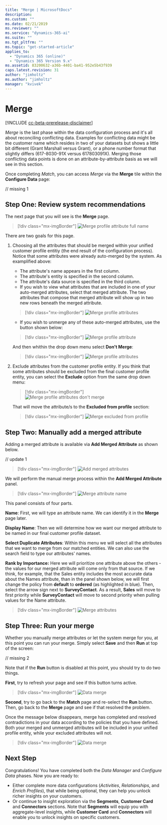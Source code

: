 ```yaml
---
title: "Merge | MicrosoftDocs"
description: 
ms.custom: ""
ms.date: 02/21/2019
ms.reviewer: ""
ms.service: "dynamics-365-ai"
ms.suite: ""
ms.tgt_pltfrm: ""
ms.topic: "get-started-article"
applies_to: 
  - "Dynamics 365 (online)"
  - "Dynamics 365 Version 9.x"
ms.assetid: 83200632-a36b-4401-ba41-952e5b43f939
caps.latest.revision: 31
author: "jimholtz"
ms.author: "jimholtz"
manager: "kvivek"
---
```

# Merge

[!INCLUDE [cc-beta-prerelease-disclaimer](../includes/cc-beta-prerelease-disclaimer.md)]

*Merge* is the last phase within the data configuration process and it's all about reconciling conflicting data. Examples for conflicting data might be the customer name which resides in two of your datasets but shows a little bit different (Grant Marshall versus Grant), or a phone number format that slightly differs (617-8030-91X versus 617803091X). Merging those conflicting data points is done on an attribute-by-attribute basis as we will see in this section.

Once completing *Match*, you can access *Merge* via the **Merge** tile within the **Configure Data** page:

// missing 1

## Step One: Review system recommendations

The next page that you will see is the **Merge** page.

> [!div class="mx-imgBorder"] 
> ![](media/configure-data-merge-profile-attributes-full-name.png "Merge profile attribute full name")

There are two goals for this page.

1. Choosing all the attributes that should be merged within your unified customer profile entitiy (the end result of the configuration process). Notice that some attributes were already auto-merged by the system.
As examplified above:
   - The attribute's name appears in the first column.
   - The attribute's entity is specified in the second column.
   - The attribute's data source is specified in the third column.
   - If you wish to view what attributes that are included in one of your auto-merged attributes, select that merged attribute. The two attributes that compose that merged attribute will show up in two new rows beneath the merged attribute.

   > [!div class="mx-imgBorder"] 
   > ![](media/configure-data-merge-profile-attributes.png "Merge profile attributes")

   - If you wish to unmerge any of these auto-merged attributes, use the button shown below:

   > [!div class="mx-imgBorder"] 
   > ![](media/configure-data-merge-profile-attributes-add-merged.png "Merge profile attribute")
   
   And then whithin the drop down menu select **Don't Merge**:
   
   > [!div class="mx-imgBorder"] 
   > ![](media/configure-data-merge-profile-attributes2.png "Merge profile attributes")

2. Exclude attributes from the customer profile entity. If you think that some attributes should be excluded from the final customer profile entity, you can select the  **Exclude** option from the same drop down menu:

   > [!div class="mx-imgBorder"] 
   > ![](media/configure-data-merge-dont-merge.png "Merge profile attributes don't merge")

   That will move the attribute/s to the **Excluded from profile** section:

   > [!div class="mx-imgBorder"] 
   > ![](media/configure-data-merge-exclude-from-profile.png "Merge excluded from profile")

## Step Two: Manually add a merged attribute

Adding a merged attribute is available via **Add Merged Attribute** as shown below.

// update 1
> [!div class="mx-imgBorder"] 
> ![](media/merge-add-merge-attribute.png "Add merged attributes")

We will perform the manual merge process within the **Add Merged Attribute** panel.

> [!div class="mx-imgBorder"] 
> ![](media/configure-data-merge-attribute-name2.png "Merge attribute name")

This panel consists of four parts.

**Name**: First, we will type an attribute name. We can identify it in the **Merge** page later.

**Display Name**: Then we will determine how we want our merged attribute to be named in our final customer profile dataset.

**Select Duplicate Attributes**: Within this menu we will select all the attributes that we want to merge from our matched entities. We can also use the search field to type our attributes' names. 

**Rank by Importance:** Here we will prioritize one attribute above the others - the values for our merged attribute will come only from that source. If we think, for example, that the Sales entity includes the most accurate data about the Names attribute, than in the panel shown below, we will first change the policy from **default** to **ordered** (as highlighted in blue). Then, select the arrow sign next to **SurveyContact**. As a result, **Sales** will move to first priority while **SurveyContact** will move to second priority when pulling values for the Name attribute.

> [!div class="mx-imgBorder"] 
> ![](media/configure-data-merge-attributes2.png "Merge attributes")

## Step Three: Run your merge

Whether you manually merge attributes or let the system merge for you, at this point you can run your merge. Simply select **Save** and then **Run** at top of the screen:

// missing 2

Note that if the **Run** button is disabled at this point, you should try to do two things.

**First**, try to refresh your page and see if this button turns active.

> [!div class="mx-imgBorder"] 
> ![](media/configure-data-merge-image18.png "Data merge")

**Second**, try to go back to the **Match** page and re-select the **Run** button. Then, go back to the **Merge** page and see if that resolved the problem.

Once the message below disappears, merge has completed and resolved contradictions in your data according to the policies that you have defined. Both your merged and unmerged attributes will be included in your unified profile entity, while your excluded attributes will not.

> [!div class="mx-imgBorder"] 
> ![](media/configure-data-merge-image17.png "Data merge")
  
## Next Step

Congratulations! You have completed both the *Data Manager* and *Configure Data* phases. Now you are ready to:

- Either complete more data configurations (*Activities*, *Relationships*, and *Enrich Profiles*), that while being optional, they can help you unlock richer insights on your customers. 
- Or continue to insight exploration via the **Segments**, **Customer Card** and **Connectors** sections. Note that **Segments** will equip you with aggregate-level insights, while **Customer Card** and **Connectors** will enable you to unlock insights on specific customers.
 
